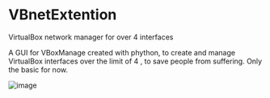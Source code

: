 # VBnetExtention
VirtualBox network manager for over 4 interfaces

A GUI for VBoxManage created with phython, to create and manage VirtualBox interfaces over the limit of 4 , to save people from suffering.
Only the basic for now. 

![image](https://github.com/user-attachments/assets/f416a90a-7576-4e3c-913f-41a1f6e508e0)
